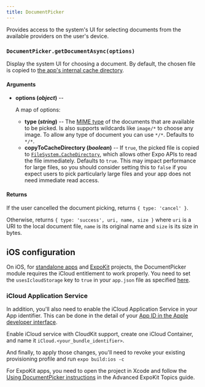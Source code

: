 ```yaml
---
title: DocumentPicker
---
```


Provides access to the system's UI for selecting documents from the available providers on the user's device.

### `DocumentPicker.getDocumentAsync(options)`

Display the system UI for choosing a document. By default, the chosen file is copied to [the app's internal cache directory](../filesystem/#expofilesystemcachedirectory).

#### Arguments

-   **options (_object_)** --

      A map of options:

    -   **type (_string_)** -- The [MIME type](https://en.wikipedia.org/wiki/Media_type) of the documents that are available to be picked. Is also supports wildcards like `image/*` to choose any image. To allow any type of document you can use `*/*`. Defaults to `*/*`.
    -   **copyToCacheDirectory (_boolean_)** -- If `true`, the picked file is copied to [`FileSystem.CacheDirectory`](../filesystem/#expofilesystemcachedirectory), which allows other Expo APIs to read the file immediately. Defaults to `true`. This may impact performance for large files, so you should consider setting this to `false` if you expect users to pick particularly large files and your app does not need immediate read access.

#### Returns

If the user cancelled the document picking, returns `{ type: 'cancel' }`.

Otherwise, returns `{ type: 'success', uri, name, size }` where `uri` is a URI to the local document file, `name` is its original name and `size` is its size in bytes.

## iOS configuration

On iOS, for [standalone apps](../../distribution/building-standalone-apps/) and [ExpoKit](../../expokit/) projects, the DocumentPicker module requires the iCloud entitlement to work properly. You need to set the `usesIcloudStorage` key to `true` in your `app.json` file as specified [here](../../workflow/configuration/#ios).

### iCloud Application Service

In addition, you'll also need to enable the iCloud Application Service in your App identifier. This can be done in the detail of your [App ID in the Apple developer interface](https://developer.apple.com/account/ios/identifier/bundle).

Enable iCloud service with CloudKit support, create one iCloud Container, and name it `iCloud.<your_bundle_identifier>`.

And finally, to apply those changes, you'll need to revoke your existing provisioning profile and run `expo build:ios -c`

For ExpoKit apps, you need to open the project in Xcode and follow the [Using DocumentPicker instructions](../../expokit/advanced-expokit-topics/#using-documentpicker) in the Advanced ExpoKit Topics guide.

